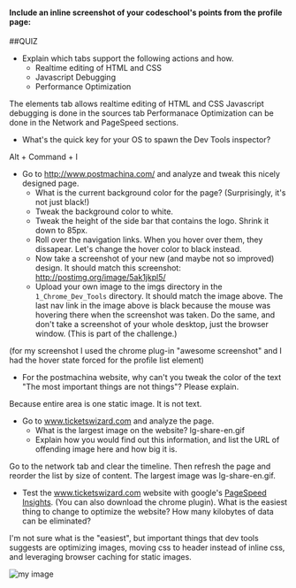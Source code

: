 #### Include an inline screenshot of your codeschool's points from the profile page:

<!-- Modify the Markdown to include your answers. Don't delete the questions! -->

##QUIZ
* Explain which tabs support the following actions and how.
  * Realtime editing of HTML and CSS 
  * Javascript Debugging
  * Performance Optimization 

The elements tab allows realtime editing of HTML and CSS
Javascript debugging is done in the sources tab
Performanace Optimization can be done in the Network and PageSpeed sections.

* What's the quick key for your OS to spawn the Dev Tools inspector?

Alt + Command + I

* Go to http://www.postmachina.com/ and analyze and tweak this nicely designed page.
  * What is the current background color for the page?  (Surprisingly, it's not just black!)
  * Tweak the background color to white.
  * Tweak the height of the side bar that contains the logo.  Shrink it down to 85px.
  * Roll over the navigation links.  When you hover over them, they dissapear.  Let's change the hover color to black instead.
  * Now take a screenshot of your new (and maybe not so improved) design.  It should match this screenshot: http://postimg.org/image/5ak1jkpl5/
  * Upload your own image to the imgs directory in the `1_Chrome_Dev_Tools` directory.  It should match the image above. The last nav link in the image above is black because the mouse was hovering there when the screenshot was taken. Do the same, and don't take a screenshot of your whole desktop, just the browser window. (This is part of the challenge.)

(for my screenshot I used the chrome plug-in "awesome screenshot" and I had the hover state forced for the profile list element)


* For the postmachina website, why can't you tweak the color of the text "The most important things are not things"?  Please explain.

Because entire area is one static image.  It is not text.

* Go to www.ticketswizard.com and analyze the page.  
  * What is the largest image on the website? 
  lg-share-en.gif
  * Explain how you would find out this information, and list the URL of offending image here and how big it is.
 

Go to the network tab and clear the timeline.  Then refresh the page and reorder the list by size of content.  The largest image was lg-share-en.gif.

* Test the www.ticketswizard.com website with google's [PageSpeed Insights](http://www.ticketswizard.com/).  (You can also download the chrome plugin).  What is the easiest thing to change to optimize the website?  How many kilobytes of data can be eliminated?

I'm not sure what is the "easiest", but important things that dev tools suggests are optimizing images, moving css to header instead of inline css, and leveraging browser caching for static images.


![my image](https://github.com/jkeslin/phase_0_unit_1/week_2/1_Chrome_Dev_Tools/imgs/Postmachina.png)


